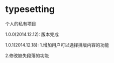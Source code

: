 typesetting
===========

个人的私有项目


1.0.0(2014.12.12):
版本完成

1.0.1(2014.12.18):
1.增加用户可以选择排版内容的功能

2.修改缺失段落的功能
